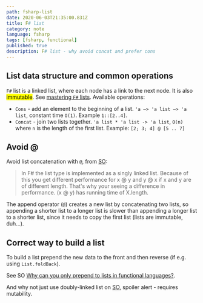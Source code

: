 ```yaml
---
path: fsharp-list
date: 2020-06-03T21:35:00.831Z
title: F# list
category: note
language: fsharp
tags: [fsharp, functional]
published: true
description: F# list - why avoid concat and prefer cons
---
```


## List data structure and common operations

`F#` list is a linked list, where each node has a link to the next node. It is also <mark>immutable</mark>. See [mastering `F#` lists](https://docs.microsoft.com/en-us/archive/blogs/chrsmith/mastering-f-lists#linked-lists). Available operations:

- `Cons` - add an element to the beginning of a list. `'a –> 'a list –> 'a list`, constant time `O(1)`. Example `1::[2..4]`.
- `Concat` - join two lists together. `'a list * 'a list -> 'a list`, `O(n)` where `n` is the length of the first list. Example: `[2; 3; 4] @ [5 .. 7]`

## Avoid @

Avoid list concatenation with `@`, from [SO](https://stackoverflow.com/a/5460603/6053299):

> In F# the list type is implemented as a singly linked list. Because of this you get different performance for x @ y and y @ x if x and y are of different length. That's why your seeing a difference in performance. (x @ y) has running time of X.length.

The append operator (`@`) creates a new list by concatenating two lists, so appending a shorter list to a longer list is slower than appending a longer list to a shorter list, since it needs to copy the first list (lists are immutable, duh...).

## Correct way to build a list

To build a list prepend the new data to the front and then reverse (if e.g. using `List.foldBack`).

See SO [Why can you only prepend to lists in functional languages?](https://stackoverflow.com/questions/1435359/why-can-you-only-prepend-to-lists-in-functional-languages).

And why not just use doubly-linked list on [SO](https://stackoverflow.com/questions/7709632/why-dont-f-lists-have-a-tail-pointer), spoiler alert - requires mutability.
